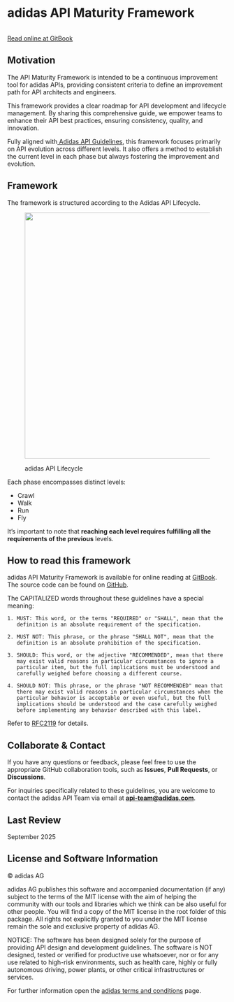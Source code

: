 # adidas API Maturity Framework

<figure><img src=".gitbook/assets/Adidas_Logo.png" alt=""><figcaption></figcaption></figure>

[Read online at GitBook](https://adidas-1.gitbook.io/adidas-api-maturity-framework/)

## Motivation

The API Maturity Framework is intended to be a continuous improvement tool for adidas APIs, providing consistent criteria to define an improvement path for API architects and engineers.

This framework provides a clear roadmap for API development and lifecycle management. By sharing this comprehensive guide, we empower teams to enhance their API best practices, ensuring consistency, quality, and innovation.

Fully aligned with[ Adidas API Guidelines](https://adidas.gitbook.io/api-guidelines), this framework focuses primarily on API evolution across different levels. It also offers a method to establish the current level in each phase but always fostering the improvement and evolution.

## Framework

The framework is structured according to the Adidas API Lifecycle.

<figure><img src=".gitbook/assets/API_Life_Cycle.png" alt="" width="563"><figcaption><p>adidas API Lifecycle</p></figcaption></figure>

Each phase encompasses distinct levels:

* Crawl
* Walk
* Run
* Fly

It’s important to note that **reaching each level requires fulfilling all the requirements of the previous** levels.

## How to read this framework

adidas API Maturity Framework is available for online reading at [GitBook](https://adidas.gitbook.io/api-guidelines/). The source code can be found on [GitHub](https://github.com/adidas/api-maturity-framework).

The CAPITALIZED words throughout these guidelines have a special meaning:

```
1. MUST: This word, or the terms "REQUIRED" or "SHALL", mean that the
   definition is an absolute requirement of the specification.

2. MUST NOT: This phrase, or the phrase "SHALL NOT", mean that the
   definition is an absolute prohibition of the specification.

3. SHOULD: This word, or the adjective "RECOMMENDED", mean that there
   may exist valid reasons in particular circumstances to ignore a
   particular item, but the full implications must be understood and
   carefully weighed before choosing a different course.

4. SHOULD NOT: This phrase, or the phrase "NOT RECOMMENDED" mean that
   there may exist valid reasons in particular circumstances when the
   particular behavior is acceptable or even useful, but the full
   implications should be understood and the case carefully weighed
   before implementing any behavior described with this label.
```

Refer to [RFC2119](https://www.rfc-editor.org/rfc/rfc2119) for details.



## Collaborate & Contact

If you have any questions or feedback, please feel free to use the appropriate GitHub collaboration tools, such as **Issues**, **Pull Requests**, or **Discussions**.

For inquiries specifically related to these guidelines, you are welcome to contact the adidas API Team via email at [**api-team@adidas.com**](mailto:api-team@adidas.com).

## Last Review

September 2025

## License and Software Information

© adidas AG

adidas AG publishes this software and accompanied documentation (if any) subject to the terms of the MIT license with the aim of helping the community with our tools and libraries which we think can be also useful for other people. You will find a copy of the MIT license in the root folder of this package. All rights not explicitly granted to you under the MIT license remain the sole and exclusive property of adidas AG.

NOTICE: The software has been designed solely for the purpose of providing API design and development guidelines. The software is NOT designed, tested or verified for productive use whatsoever, nor or for any use related to high-risk environments, such as health care, highly or fully autonomous driving, power plants, or other critical infrastructures or services.

For further information open the [adidas terms and conditions](https://github.com/adidas/adidas-contribution-guidelines/wiki/Terms-and-conditions) page.
